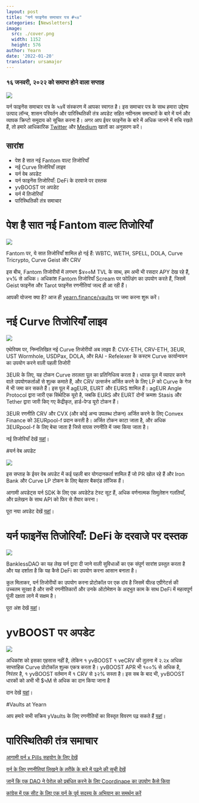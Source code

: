 ```yaml
---
layout: post
title: "यर्न फाइनेंस समाचार पत्र #५४"
categories: [Newsletters]
image:
  src: ./cover.png
  width: 1152
  height: 576
author: Yearn
date: '2022-01-20'
translator: ursamajor
---
```


### १६ जनवरी, २०२२ को समाप्त होने वाला सप्ताह

![](./image1.jpg?w=1100&h=554)

यर्न फाइनेंस समाचार पत्र के ५४वें संस्करण में आपका स्वागत है। इस समाचार पत्र के साथ हमारा उद्देश्य उत्पाद लॉन्च, शासन परिवर्तन और पारिस्थितिकी तंत्र अपडेट सहित नवीनतम समाचारों के बारे में यर्न और व्यापक क्रिप्टो समुदाय को सूचित करना है। अगर आप ईयर फाइनेंस के बारे में अधिक जानने में रुचि रखते हैं, तो हमारे आधिकारिक [Twitter](https://twitter.com/iearnfinance) और [Medium](https://medium.com/iearn) खातों का अनुसरण करें।

## सारांश

- पेश है सात नई Fantom वाल्ट तिजोरियाँ
- नई Curve तिजोरियाँ लाइव
- यर्न वेब अपडेट
- यर्न फाइनेंस तिजोरियाँ: DeFi के दरवाजे पर दस्तक
- yvBOOST पर अपडेट
- यर्न में तिजोरियाँ
- पारिस्थितिकी तंत्र समाचार

# पेश है सात नई Fantom वाल्ट तिजोरियाँ

![](./image2.jpg?w=550&h=733.5)

Fantom पर, ये सात तिजोरियाँ शामिल हो गई हैं: WBTC, WETH, SPELL, DOLA, Curve Tricrypto, Curve Geist और CRV

इस बीच, Fantom तिजोरीयों में लगभग $४००M TVL के साथ, हम अभी भी रसदार APY देख रहे हैं, ४५% से अधिक। अधिकांश Fantom तिजोरियाँ Scream पर फोल्डिंग का उपयोग करते हैं, जिसमें Geist फाइनेंस और Tarot फाइनेंस रणनीतियां जल्द ही आ रही हैं।

आपकी योजना क्या है? आज ही [yearn.finance/vaults](https://yearn.finance/vaults) पर जमा करना शुरू करें।

# नई Curve तिजोरियाँ लाइव

![](./image3.jpg?w=644&h=464)

एथेरियम पर, निम्नलिखित नई Curve तिजोरीयों अब लाइव हैं: CVX-ETH, CRV-ETH, 3EUR, UST Wormhole, USDPax, DOLA, और RAI - Refelexer के कस्टम Curve कार्यान्वयन का उपयोग करने वाली पहली तिजोरी
 
3EUR के लिए, यह टोकन Curve तरलता पूल का प्रतिनिधित्व करता है। धारक पूल में व्यापार करने वाले उपयोगकर्ताओं से शुल्क कमाते हैं, और CRV उत्सर्जन अर्जित करने के लिए LP को Curve के गेज में भी जमा कर सकते हैं। इस पूल में agEUR, EURT और EURS शामिल हैं। agEUR Angle Protocol द्वारा जारी एक सिंथेटिक यूरो है, जबकि EURS और EURT दोनों क्रमशः Stasis और Tether द्वारा जारी किए गए केंद्रीकृत, हार्ड-पेग्ड यूरो टोकन हैं।

3EUR रणनीति CRV और CVX (और कोई अन्य उपलब्ध टोकन) अर्जित करने के लिए Convex Finance को 3EURpool-f प्रदान करती है। अर्जित टोकन काटा जाता है, और अधिक 3EURpool-f के लिए बेचा जाता है जिसे वापस रणनीति में जमा किया जाता है।

नई तिजोरियाँ देखें [यहां](https://yearn.finance/#/vaults)।

#यर्न वेब अपडेट

![](./image4.jpg?w=450&h=367)

इस सप्ताह के ईयर वेब अपडेट में कई पहली बार योगदानकर्ता शामिल हैं जो PR खोल रहे हैं और Iron Bank और Curve LP टोकन के लिए बेहतर बैकएंड लॉजिक हैं।

आगामी अपडेट्स यर्न SDK के लिए एक अपडेटेड टेस्ट सूट हैं, अधिक वर्णनात्मक सिमुलेशन गलतियाँ, और प्रलेखन के साथ API को फिर से तैयार करना।

पूरा नया अपडेट देखें [यहां](https://yearnweb.substack.com/p/yearn-web-engineering-update)।

# यर्न फाइनेंस तिजोरियाँ: DeFi के दरवाजे पर दस्तक

![](./image5.jpg?w=957&h=538)

BanklessDAO का यह लेख यर्न द्वारा दी जाने वाली सुविधाओं का एक संपूर्ण सारांश प्रस्तुत करता है और यह दर्शाता है कि यह कैसे DeFi का उपयोग करना आसान बनाता है।

कुल मिलाकर, यर्न तिजोरीयों का उपयोग करना प्रोटोकॉल पर एक दांव है जिसमें यील्ड एग्रीगेटर्स की उच्चतम सुरक्षा है और सभी रणनीतिकारों और उनके ऑटोमेशन के अद्भुत काम के साथ DeFi में महत्वपूर्ण पूंजी दक्षता लाने में सक्षम है।

पूरा अंश देखें [यहां](https://medium.com/bankless-dao/yearn-finance-vaults-knockin-on-defi-s-door-f5e9f56f669a)।

# yvBOOST पर अपडेट

![](./image6.jpg?w=1100&h=569)

अधिकांश को इसका एहसास नहीं है, लेकिन १ yvBOOST १ veCRV की तुलना में २.२x अधिक साप्ताहिक Curve प्रोटोकॉल शुल्क एकत्र करता है। yvBOOST APR भी १००% से अधिक है, निरंतर है, १ yvBOOST वर्तमान में १ CRV से ३२% सस्ता है। इस सब के बाद भी, yvBOOST धारकों को अभी भी $५M से अधिक का दान किया जाना है

दान देखें [यहां](https://etherscan.io/address/0xdf270b48829e0f05211f3a33e5dc0a84f7247fbe)।

#Vaults at Yearn

आप हमारे सभी सक्रिय yVaults के लिए रणनीतियों का विस्तृत विवरण पढ़ सकते हैं [यहां](https://medium.com/yearn-state-of-the-vaults/the-vaults-at-yearn-9237905ffed3)।

# पारिस्थितिकी तंत्र समाचार

[आगामी यर्न x Pills सहयोग के लिए देखें](https://twitter.com/bantg/status/1482764820265029633)

[यर्न के लिए रणनीतियां लिखने के तरीके के बारे में पढ़ने की सूची देखें](https://twitter.com/sjkelleyjr/status/1481664381054177281)

[जानें कि एक DAO ने पेरोल को प्रबंधित करने के लिए Coordinape का उपयोग कैसे किया](https://twitter.com/jkey_eth/status/1479642151730356226)

[कांग्रेस में एक सीट के लिए एक यर्न के पूर्व सदस्य के अभियान का समर्थन करें](https://twitter.com/mattdwest/status/1481083902580166656)
